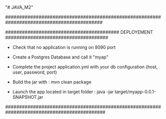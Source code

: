 "# JAVA_M2" 


###########################################################################################

######################################### DEPLOYEMENT #####################################

- Check that no application is running on 8090 port 

- Create a Postgres Database and call it "myap"

- Complete the project application.yml with your db configuration (host, user, password, port)

- Build the jar with : mvn clean package

- Launch the app located in target folder : java -jar target/myapp-0.0.1-SNAPSHOT.jar

############################################################################################